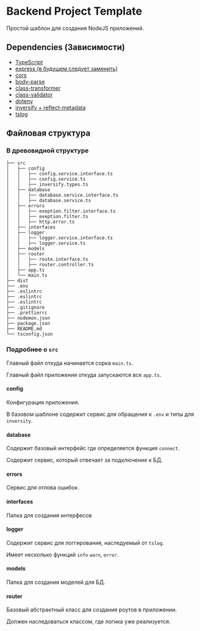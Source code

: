 # Backend Project Template

Простой шаблон для создания NodeJS приложений.

## Dependencies (Зависимости)

- [TypeScript](https://www.typescriptlang.org/)
- [express (в будущем следует заменить)](https://www.npmjs.com/package/express)
- [cors](https://www.npmjs.com/package/cors)
- [body-parse](https://www.npmjs.com/package/body-parser)
- [class-transformer](https://www.npmjs.com/package/class-transformer)
- [class-validator](https://www.npmjs.com/package/class-validator)
- [dotenv](https://www.npmjs.com/package/dotenv)
- [inversify + reflect-metadata](https://inversify.io/)
- [tslog](https://www.npmjs.com/package/tslog)

## Файловая структура

### В древовидной структуре

```
├── src
│   ├── config
│   │   ├── config.service.interface.ts
│   │   ├── config.service.ts
│   │   ├── inversify.types.ts
│   ├── database
│   │   ├── database.service.interface.ts
│   │   ├── database.service.ts
│   ├── errors
│   │   ├── exeption.filter.interface.ts
│   │   ├── exeption.filter.ts
│   │   ├── http.error.ts
│   ├── interfaces
│   ├── logger
│   │   ├── logger.service.interface.ts
│   │   ├── logger.service.ts
│   ├── models
│   ├── router
│   │   ├── route.interface.ts
│   │   ├── router.controller.ts
│   ├── app.ts
│   └── main.ts
├── dist
├── .env
├── .eslintrc
├── .eslintrc
├── .eslintrc
├── .gitignore
├── .prettierrc
├── nodemon.json
├── package.json
├── README.md
└── tsconfig.json
```

### Подробнее о `src`

Главный файл откуда начинается сорка `main.ts`.

Главный файл приложения откуда запускаются все `app.ts`.

#### config

Конфигурация приложения.

В базовом шаблоне содержит сервис для обращения к `.env` и типы для `inversity`.

#### database

Содержит базовый интерфейс где определяется функция `connect`.

Содержит сервис, который отвечает за подключение к БД.

#### errors

Сервис для отлова ошибок.

#### interfaces

Папка для создания интерфесов

#### logger

Содержит сервис для логгирования, наследуемый от `tslog`.

Имеет несколько функций `info` `warn`, `error`.

#### models

Папка для создания моделей для БД.

#### router

Базовый абстрактный класс для создания роутов в приложении.

Должен наследоваться классом, где логика уже реализуется.
